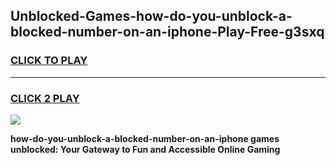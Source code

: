 
## Unblocked-Games-how-do-you-unblock-a-blocked-number-on-an-iphone-Play-Free-g3sxq
<h3>
<a href="https://premium76.site?title=how-do-you-unblock-a-blocked-number-on-an-iphone&ref=18A1">CLICK TO PLAY</a></h3>
<hr>

<h3>
<a href="https://premium76.site?title=how-do-you-unblock-a-blocked-number-on-an-iphone&ref=18A1">CLICK 2 PLAY</a>
  
</h3>

<a href="https://premium76.site?title=how-do-you-unblock-a-blocked-number-on-an-iphone&ref=18A1"><img src="https://clearcache.store/games.png"></a>


**how-do-you-unblock-a-blocked-number-on-an-iphone games unblocked: Your Gateway to Fun and Accessible Online Gaming**
